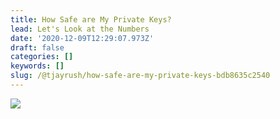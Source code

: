 ```yaml
---
title: How Safe are My Private Keys?
lead: Let's Look at the Numbers
date: '2020-12-09T12:29:07.973Z'
draft: false
categories: []
keywords: []
slug: /@tjayrush/how-safe-are-my-private-keys-bdb8635c2540
---
```


![](/blog/medium-posts/img/043-How-Safe-are-My-Private-Keys-001.png)
